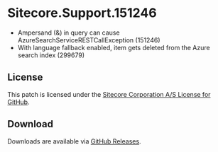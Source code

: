 # Sitecore.Support.151246
* Ampersand (&) in query can cause AzureSearchServiceRESTCallException (151246)
* With language fallback enabled, item gets deleted from the Azure search index (299679)

## License  
This patch is licensed under the [Sitecore Corporation A/S License for GitHub](https://github.com/sitecoresupport/Sitecore.Support.151246/blob/master/LICENSE).  

## Download  
Downloads are available via [GitHub Releases](https://github.com/sitecoresupport/Sitecore.Support.151246/releases).  
